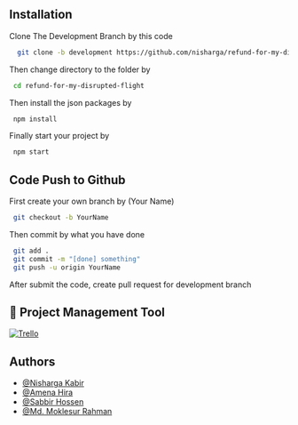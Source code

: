 ## Installation

Clone The Development Branch by this code

```bash
  git clone -b development https://github.com/nisharga/refund-for-my-disrupted-flight.git
```

Then change directory to the folder by

```bash
 cd refund-for-my-disrupted-flight
```

Then install the json packages by

```bash
 npm install
```

Finally start your project by

```bash
 npm start
```

## Code Push to Github

First create your own branch by (Your Name)

```bash
 git checkout -b YourName
```

Then commit by what you have done

```bash
 git add .
 git commit -m "[done] something"
 git push -u origin YourName
```

After submit the code, create pull request for development branch

## 🔗 Project Management Tool

[![Trello ](https://i.pcmag.com/imagery/reviews/04C2m2ye5UfXyb5x5WWIsZ4-19.fit_scale.size_100x100.v1625759628.png)](https://trello.com/b/DY5Kfz8A/machine-minds)

## Authors

- [@Nisharga Kabir](https://github.com/nisharga)
- [@Amena Hira](https://github.com/amena-hira)
- [@Sabbir Hossen](https://github.com/sh-mihad)
- [@Md. Moklesur Rahman](https://github.com/mrsurus)

